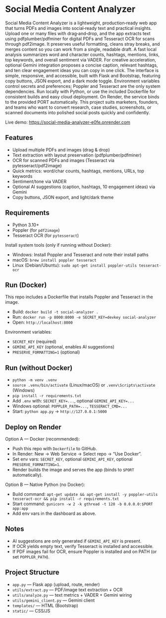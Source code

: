 # Social Media Content Analyzer

Social Media Content Analyzer is a lightweight, production‑ready web app that turns PDFs and images into social‑ready text and practical insights. Upload one or many files with drag‑and‑drop, and the app extracts text using pdfplumber/pdfminer for digital PDFs and Tesseract OCR for scans through pdf2image. It preserves useful formatting, cleans stray breaks, and merges content so you can work from a single, readable draft. A fast local analysis summarizes word and character counts, hashtags, mentions, links, top keywords, and overall sentiment via VADER. For creative acceleration, optional Gemini integration proposes a concise caption, relevant hashtags, and ten clear engagement ideas you can copy in one click. The interface is simple, responsive, and accessible, built with Flask and Bootstrap, featuring copy buttons, JSON export, and a dark mode toggle. Environment variables control secrets and preferences; Poppler and Tesseract are the only system dependencies. Run locally with Python, or use the included Dockerfile for consistent builds and easy cloud deployment. On Render, the service binds to the provided PORT automatically. This project suits marketers, founders, and teams who want to convert research, case studies, screenshots, or scanned documents into polished social posts quickly and confidently.

Live demo: https://social-media-analyzer-e0fe.onrender.com

## Features
- Upload multiple PDFs and images (drag & drop)
- Text extraction with layout preservation (pdfplumber/pdfminer)
- OCR for scanned PDFs and images (Tesseract via pytesseract/pdf2image)
- Quick metrics: word/char counts, hashtags, mentions, URLs, top keywords
- Sentiment/tone via VADER
- Optional AI suggestions (caption, hashtags, 10 engagement ideas) via Gemini
- Copy buttons, JSON export, and light/dark theme

## Requirements
- Python 3.10+
- Poppler (for `pdf2image`)
- Tesseract OCR (for `pytesseract`)

Install system tools (only if running without Docker):
- Windows: Install Poppler and Tesseract and note their install paths
- macOS: `brew install poppler tesseract`
- Linux (Debian/Ubuntu): `sudo apt-get install poppler-utils tesseract-ocr`

## Run (Docker)
This repo includes a Dockerfile that installs Poppler and Tesseract in the image.

- Build: `docker build -t social-analyzer .`
- Run: `docker run -p 8000:8000 -e SECRET_KEY=devkey social-analyzer`
- Open: `http://localhost:8000`

Environment variables:
- `SECRET_KEY` (required)
- `GEMINI_API_KEY` (optional, enables AI suggestions)
- `PRESERVE_FORMATTING=1` (optional)

## Run (without Docker)
- `python -m venv .venv`
- `source .venv/bin/activate` (Linux/macOS) or `.venv\Scripts\activate` (Windows)
- `pip install -r requirements.txt`
- Add `.env` with: `SECRET_KEY=...`, optional `GEMINI_API_KEY=...`
- Windows optional: `POPPLER_PATH=...`, `TESSERACT_CMD=...`
- Start: `python app.py` → `http://127.0.0.1:5000`

## Deploy on Render
Option A — Docker (recommended):
- Push this repo with `Dockerfile` to GitHub.
- In Render: New → Web Service → Select repo → “Use Docker”.
- Set env vars: `SECRET_KEY`, optional `GEMINI_API_KEY`, optional `PRESERVE_FORMATTING=1`.
- Render builds the image and serves the app (binds to `$PORT` automatically).

Option B — Native Python (no Docker):
- Build command: `apt-get update && apt-get install -y poppler-utils tesseract-ocr && pip install -r requirements.txt`
- Start command: `gunicorn -w 2 -k gthread -t 120 -b 0.0.0.0:$PORT app:app`
- Add env vars in the dashboard as above.

## Notes
- AI suggestions are only generated if `GEMINI_API_KEY` is present.
- If OCR yields empty text, verify Tesseract is installed and accessible.
- If PDF images fail for OCR, ensure Poppler is installed and on PATH (or set `POPPLER_PATH`).

## Project Structure
- `app.py` — Flask app (upload, route, render)
- `utils/extract.py` — PDF/image text extraction + OCR
- `utils/analyze.py` — text metrics + VADER + Gemini wiring
- `utils/gemini_client.py` — Gemini client
- `templates/` — HTML (Bootstrap)
- `static/` — CSS/JS

